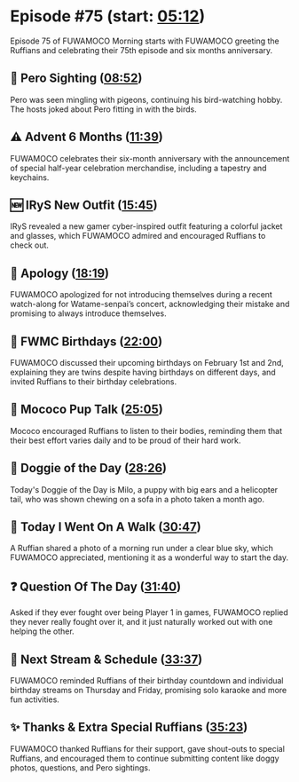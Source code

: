 # Episode #75 (start: [05:12](https://youtu.be/gxZYeXU5Dek?t=05m12s))

Episode 75 of FUWAMOCO Morning starts with FUWAMOCO greeting the Ruffians and celebrating their 75th episode and six months anniversary.

## 👀 Pero Sighting ([08:52](https://youtu.be/gxZYeXU5Dek?t=08m52s))

Pero was seen mingling with pigeons, continuing his bird-watching hobby. The hosts joked about Pero fitting in with the birds.

## ⚠️ Advent 6 Months ([11:39](https://youtu.be/gxZYeXU5Dek?t=11m39s))

FUWAMOCO celebrates their six-month anniversary with the announcement of special half-year celebration merchandise, including a tapestry and keychains.

## 🆕 IRyS New Outfit ([15:45](https://youtu.be/gxZYeXU5Dek?t=15m45s))

IRyS revealed a new gamer cyber-inspired outfit featuring a colorful jacket and glasses, which FUWAMOCO admired and encouraged Ruffians to check out.

## 🙇 Apology ([18:19](https://youtu.be/gxZYeXU5Dek?t=18m19s))

FUWAMOCO apologized for not introducing themselves during a recent watch-along for Watame-senpai’s concert, acknowledging their mistake and promising to always introduce themselves.

## 🎂 FWMC Birthdays ([22:00](https://youtu.be/gxZYeXU5Dek?t=22m00s))

FUWAMOCO discussed their upcoming birthdays on February 1st and 2nd, explaining they are twins despite having birthdays on different days, and invited Ruffians to their birthday celebrations.

## 📣 Mococo Pup Talk ([25:05](https://youtu.be/gxZYeXU5Dek?t=25m05s))

Mococo encouraged Ruffians to listen to their bodies, reminding them that their best effort varies daily and to be proud of their hard work.

## 🐶 Doggie of the Day ([28:26](https://youtu.be/gxZYeXU5Dek?t=28m26s))

Today's Doggie of the Day is Milo, a puppy with big ears and a helicopter tail, who was shown chewing on a sofa in a photo taken a month ago.

## 🚶 Today I Went On A Walk ([30:47](https://youtu.be/gxZYeXU5Dek?t=30m47s))

A Ruffian shared a photo of a morning run under a clear blue sky, which FUWAMOCO appreciated, mentioning it as a wonderful way to start the day.

## ❓ Question Of The Day ([31:40](https://youtu.be/gxZYeXU5Dek?t=31m40s))

Asked if they ever fought over being Player 1 in games, FUWAMOCO replied they never really fought over it, and it just naturally worked out with one helping the other.

## 📅 Next Stream & Schedule ([33:37](https://youtu.be/gxZYeXU5Dek?t=33m37s))

FUWAMOCO reminded Ruffians of their birthday countdown and individual birthday streams on Thursday and Friday, promising solo karaoke and more fun activities.

## ✨ Thanks & Extra Special Ruffians ([35:23](https://youtu.be/gxZYeXU5Dek?t=35m23s))

FUWAMOCO thanked Ruffians for their support, gave shout-outs to special Ruffians, and encouraged them to continue submitting content like doggy photos, questions, and Pero sightings.
